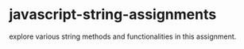 # javascript-string-assignments
explore various string methods and functionalities in this assignment.
